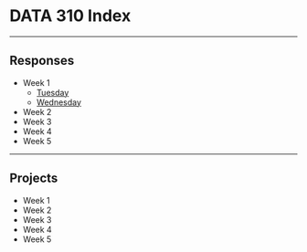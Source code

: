 # DATA 310 Index
---
## Responses
* Week 1
  + [Tuesday](tuesday1.md)
  + [Wednesday](wednesday1.md)
* Week 2
* Week 3
* Week 4
* Week 5
---
## Projects
* Week 1
* Week 2
* Week 3
* Week 4
* Week 5